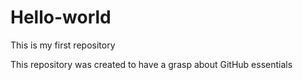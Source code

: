 # Hello-world
This is my first repository

This repository was created to have a grasp about GitHub essentials
